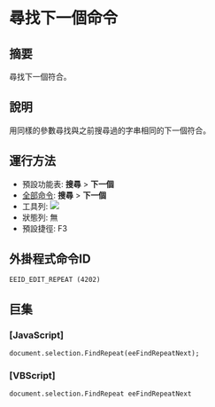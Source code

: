 # 尋找下一個命令

## 摘要

尋找下一個符合。

## 說明

用同樣的參數尋找與之前搜尋過的字串相同的下一個符合。

## 運行方法

- 預設功能表: **搜尋** \> **下一個**
- [全部命令](../tools/all_commands): **搜尋**
\> **下一個**
- 工具列: ![](../../images/editrepeat..png)
- 狀態列: 無
- 預設捷徑: F3

## 外掛程式命令ID

```
EEID_EDIT_REPEAT (4202)
```

## 巨集

### \[JavaScript\]

```
document.selection.FindRepeat(eeFindRepeatNext);
```

### \[VBScript\]

```
document.selection.FindRepeat eeFindRepeatNext
```
